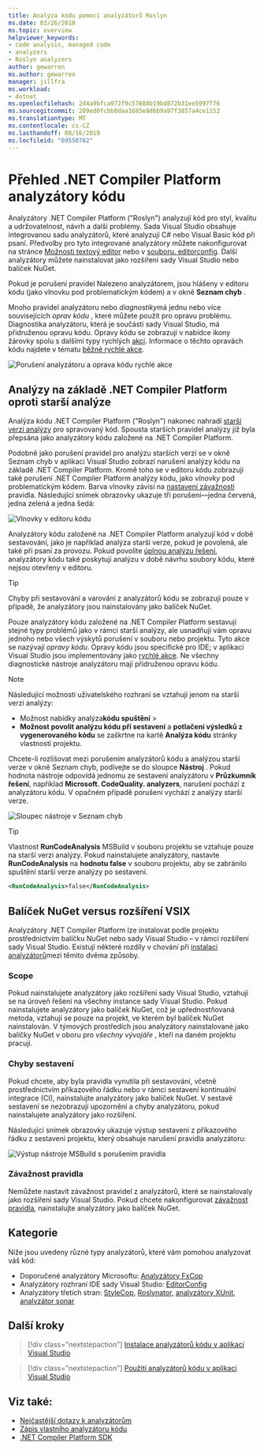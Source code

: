 ```yaml
---
title: Analýza kódu pomocí analyzátorů Roslyn
ms.date: 03/26/2018
ms.topic: overview
helpviewer_keywords:
- code analysis, managed code
- analyzers
- Roslyn analyzers
author: gewarren
ms.author: gewarren
manager: jillfra
ms.workload:
- dotnet
ms.openlocfilehash: 2d4a9bfca972f9c57688b19bd872b31ee5997f76
ms.sourcegitcommit: 209ed0fcbb8daa1685e8d6b9a97f3857a4ce1152
ms.translationtype: MT
ms.contentlocale: cs-CZ
ms.lasthandoff: 08/16/2019
ms.locfileid: "69550762"
---
```

# <a name="overview-of-net-compiler-platform-code-analyzers"></a>Přehled .NET Compiler Platform analyzátory kódu

Analyzátory .NET Compiler Platform ("Roslyn") analyzují kód pro styl, kvalitu a udržovatelnost, návrh a další problémy. Sada Visual Studio obsahuje integrovanou sadu analyzátorů, které analyzují C# nebo Visual Basic kód při psaní. Předvolby pro tyto integrované analyzátory můžete nakonfigurovat na stránce [Možnosti textový editor](../ide/code-styles-and-code-cleanup.md) nebo v [souboru. editorconfig](../ide/editorconfig-code-style-settings-reference.md). Další analyzátory můžete nainstalovat jako rozšíření sady Visual Studio nebo balíček NuGet.

Pokud je porušení pravidel Nalezeno analyzátorem, jsou hlášeny v editoru kódu (jako vlnovku pod problematickým kódem) a v okně **Seznam chyb** .

Mnoho pravidel analyzátoru nebo *diagnostiky*má jednu nebo více souvisejících *oprav kódu* , které můžete použít pro opravu problému. Diagnostika analyzátoru, která je součástí sady Visual Studio, má přidruženou opravu kódu. Opravy kódu se zobrazují v nabídce ikony žárovky spolu s dalšími typy rychlých [akcí](../ide/quick-actions.md). Informace o těchto opravách kódu najdete v tématu [běžné rychlé akce](../ide/common-quick-actions.md).

![Porušení analyzátoru a oprava kódu rychlé akce](../code-quality/media/built-in-analyzer-code-fix.png)

## <a name="net-compiler-platform-based-analysis-versus-legacy-analysis"></a>Analýzy na základě .NET Compiler Platform oproti starší analýze

Analýza kódu .NET Compiler Platform ("Roslyn") nakonec nahradí [starší verzi analýzy](../code-quality/code-analysis-for-managed-code-overview.md) pro spravovaný kód. Spousta starších pravidel analýzy již byla přepsána jako analyzátory kódu založené na .NET Compiler Platform.

Podobně jako porušení pravidel pro analýzu starších verzí se v okně Seznam chyb v aplikaci Visual Studio zobrazí narušení analýzy kódu na základě .NET Compiler Platform. Kromě toho se v editoru kódu zobrazují také porušení .NET Compiler Platform analýzy kódu, jako *vlnovky* pod problematickým kódem. Barva vlnovky závisí na [nastavení závažnosti](../code-quality/use-roslyn-analyzers.md#rule-severity) pravidla. Následující snímek obrazovky ukazuje tři porušení&mdash;jedna červená, jedna zelená a jedna šedá:

![Vlnovky v editoru kódu](media/diagnostics-severity-colors.png)

Analyzátory kódu založené na .NET Compiler Platform analyzují kód v době sestavování, jako je například analýza starší verze, pokud je povolená, ale také při psaní za provozu. Pokud povolíte [úplnou analýzu řešení](../code-quality/how-to-enable-and-disable-full-solution-analysis-for-managed-code.md#to-toggle-full-solution-analysis), analyzátory kódu také poskytují analýzu v době návrhu soubory kódu, které nejsou otevřeny v editoru.

> [!TIP]
> Chyby při sestavování a varování z analyzátorů kódu se zobrazují pouze v případě, že analyzátory jsou nainstalovány jako balíček NuGet.

Pouze analyzátory kódu založené na .NET Compiler Platform sestavují stejné typy problémů jako v rámci starší analýzy, ale usnadňují vám opravu jednoho nebo všech výskytů porušení v souboru nebo projektu. Tyto akce se nazývají *opravy kódu*. Opravy kódu jsou specifické pro IDE; v aplikaci Visual Studio jsou implementovány jako [rychlé akce](../ide/quick-actions.md). Ne všechny diagnostické nástroje analyzátoru mají přidruženou opravu kódu.

> [!NOTE]
> Následující možnosti uživatelského rozhraní se vztahují jenom na starší verzi analýzy:
>
> - Možnost nabídky analýza**kódu spuštění** > 
> - **Možnost povolit analýzu kódu při sestavení** a **potlačení výsledků z vygenerovaného kódu** se zaškrtne na kartě **Analýza kódu** stránky vlastností projektu.

Chcete-li rozlišovat mezi porušením analyzátorů kódu a analýzou starší verze v okně Seznam chyb, podívejte se do sloupce **Nástroj** . Pokud hodnota nástroje odpovídá jednomu ze sestavení analyzátoru v **Průzkumník řešení**, například **Microsoft. CodeQuality. analyzers**, narušení pochází z analyzátoru kódu. V opačném případě porušení vychází z analýzy starší verze.

![Sloupec nástroje v Seznam chyb](media/code-analysis-tool-in-error-list.png)

> [!TIP]
> Vlastnost **RunCodeAnalysis** MSBuild v souboru projektu se vztahuje pouze na starší verzi analýzy. Pokud nainstalujete analyzátory, nastavte **RunCodeAnalysis** na **hodnotu false** v souboru projektu, aby se zabránilo spuštění starší verze analýzy po sestavení.
>
> ```xml
> <RunCodeAnalysis>false</RunCodeAnalysis>
> ```

## <a name="nuget-package-versus-vsix-extension"></a>Balíček NuGet versus rozšíření VSIX

Analyzátory .NET Compiler Platform lze instalovat podle projektu prostřednictvím balíčku NuGet nebo sady Visual Studio – v rámci rozšíření sady Visual Studio. Existují některé rozdíly v chování při [instalaci analyzátorů](../code-quality/install-roslyn-analyzers.md)mezi těmito dvěma způsoby.

### <a name="scope"></a>Scope

Pokud nainstalujete analyzátory jako rozšíření sady Visual Studio, vztahují se na úroveň řešení na všechny instance sady Visual Studio. Pokud nainstalujete analyzátory jako balíček NuGet, což je upřednostňovaná metoda, vztahují se pouze na projekt, ve kterém byl balíček NuGet nainstalován. V týmových prostředích jsou analyzátory nainstalované jako balíčky NuGet v oboru pro *všechny vývojáře* , kteří na daném projektu pracují.

### <a name="build-errors"></a>Chyby sestavení

Pokud chcete, aby byla pravidla vynutila při sestavování, včetně prostřednictvím příkazového řádku nebo v rámci sestavení kontinuální integrace (CI), nainstalujte analyzátory jako balíček NuGet. V sestavě sestavení se nezobrazují upozornění a chyby analyzátoru, pokud nainstalujete analyzátory jako rozšíření.

Následující snímek obrazovky ukazuje výstup sestavení z příkazového řádku z sestavení projektu, který obsahuje narušení pravidla analyzátoru:

![Výstup nástroje MSBuild s porušením pravidla](media/command-line-build-analyzers.png)

### <a name="rule-severity"></a>Závažnost pravidla

Nemůžete nastavit závažnost pravidel z analyzátorů, které se nainstalovaly jako rozšíření sady Visual Studio. Pokud chcete nakonfigurovat [závažnost pravidla](../code-quality/use-roslyn-analyzers.md#rule-severity), nainstalujte analyzátory jako balíček NuGet.

## <a name="categories"></a>Kategorie

Níže jsou uvedeny různé typy analyzátorů, které vám pomohou analyzovat váš kód:

- Doporučené analyzátory Microsoftu: [Analyzátory FxCop](../code-quality/fxcop-analyzers.yml)
- Analyzátory rozhraní IDE sady Visual Studio: [EditorConfig](../ide/code-styles-and-code-cleanup.md)
- Analyzátory třetích stran: [StyleCop](https://www.nuget.org/packages/StyleCop.Analyzers/), [Roslynator](https://www.nuget.org/packages/Roslynator/), [analyzátory XUnit](https://www.nuget.org/packages/xunit.analyzers/), [analyzátor sonar](https://www.nuget.org/packages/SonarAnalyzer.CSharp/)

## <a name="next-steps"></a>Další kroky

> [!div class="nextstepaction"]
> [Instalace analyzátorů kódu v aplikaci Visual Studio](../code-quality/install-roslyn-analyzers.md)

> [!div class="nextstepaction"]
> [Použití analyzátorů kódu v aplikaci Visual Studio](../code-quality/use-roslyn-analyzers.md)

## <a name="see-also"></a>Viz také:

- [Nejčastější dotazy k analyzátorům](analyzers-faq.md)
- [Zápis vlastního analyzátoru kódu](../extensibility/getting-started-with-roslyn-analyzers.md)
- [.NET Compiler Platform SDK](/dotnet/csharp/roslyn-sdk/)
